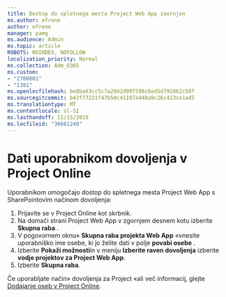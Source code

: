 ```yaml
---
title: Dostop do spletnega mesta Project Web App zavrnjen
ms.author: efrene
author: efrene
manager: pamg
ms.audience: Admin
ms.topic: article
ROBOTS: NOINDEX, NOFOLLOW
localization_priority: Normal
ms.collection: Adm_O365
ms.custom:
- "2700001"
- "1381"
ms.openlocfilehash: be8ba63cc5c7a2042d997598c6ed5d792862c58f
ms.sourcegitcommit: b43f77221f47b50c41197a448a9c26c423ce1ad5
ms.translationtype: MT
ms.contentlocale: sl-SI
ms.lasthandoff: 11/15/2019
ms.locfileid: "36661240"
---
```

# <a name="give-users-permissions-in-project-online"></a>Dati uporabnikom dovoljenja v Project Online

Uporabnikom omogočajo dostop do spletnega mesta Project Web App s SharePointovim načinom dovoljenja:

1. Prijavite se v Project Online kot skrbnik.
2. Na domači strani Project Web App v zgornjem desnem kotu izberite **Skupna raba** .
3. V pogovornem oknu» **Skupna raba projekta Web App** «vnesite uporabniško ime osebe, ki jo želite dati v polje **povabi osebe** .
4. Izberite **Pokaži možnosti**in v meniju **Izberite raven dovoljenja** izberite **vodje projektov za Project Web App**.
5. Izberite **Skupna raba**.

Če uporabljate način» dovoljenja za Project «ali več informacij, glejte [Dodajanje oseb v Project Online](https://docs.microsoft.com/projectonline/step-2-add-people-to-project-online).
